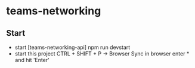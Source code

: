 # teams-networking

## Start

- start [teams-networking-api]
    npm run devstart
- start this project
    CTRL + SHIFT + P -> Browser Sync in browser
    enter * and hit 'Enter'

